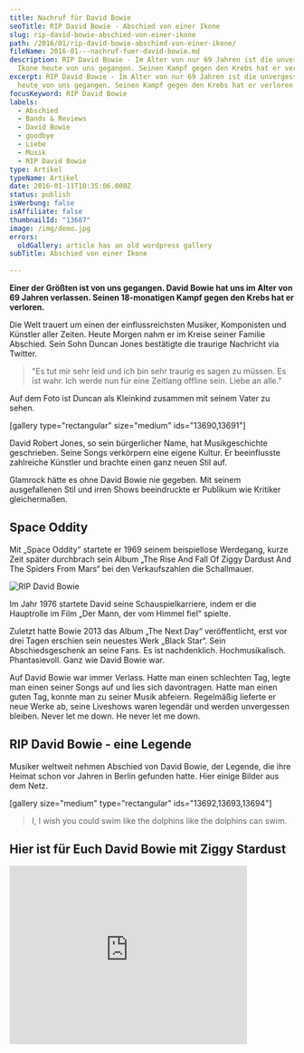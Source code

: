 ```yaml
---
title: Nachruf für David Bowie
seoTitle: RIP David Bowie - Abschied von einer Ikone
slug: rip-david-bowie-abschied-von-einer-ikone
path: /2016/01/rip-david-bowie-abschied-von-einer-ikone/
fileName: 2016-01---nachruf-fuer-david-bowie.md
description: RIP David Bowie - Im Alter von nur 69 Jahren ist die unvergessene
  Ikone heute von uns gegangen. Seinen Kampf gegen den Krebs hat er verloren.
excerpt: RIP David Bowie - Im Alter von nur 69 Jahren ist die unvergessene Ikone
  heute von uns gegangen. Seinen Kampf gegen den Krebs hat er verloren.
focusKeyword: RIP David Bowie
labels:
  - Abschied
  - Bands & Reviews
  - David Bowie
  - goodbye
  - Liebe
  - Musik
  - RIP David Bowie
type: Artikel
typeName: Artikel
date: 2016-01-11T10:35:06.000Z
status: publish
isWerbung: false
isAffiliate: false
thumbnailId: "13687"
image: /img/demo.jpg
errors:
  oldGallery: article has an old wordpress gallery
subTitle: Abschied von einer Ikone
  
---
```


**Einer der Größten ist von uns gegangen. David Bowie hat uns im Alter von 69
Jahren verlassen. Seinen 18-monatigen Kampf gegen den Krebs hat er verloren.**

Die Welt trauert um einen der einflussreichsten Musiker, Komponisten und
Künstler aller Zeiten. Heute Morgen nahm er im Kreise seiner Familie Abschied.
Sein Sohn Duncan Jones bestätigte die traurige Nachricht via Twitter.

> "Es tut mir sehr leid und ich bin sehr traurig es sagen zu müssen. Es ist
> wahr. Ich werde nun für eine Zeitlang offline sein. Liebe an alle."

Auf dem Foto ist Duncan als Kleinkind zusammen mit seinem Vater zu sehen.

[gallery type="rectangular" size="medium" ids="13690,13691"]

David Robert Jones, so sein bürgerlicher Name, hat Musikgeschichte geschrieben.
Seine Songs verkörpern eine eigene Kultur. Er beeinflusste zahlreiche Künstler
und brachte einen ganz neuen Stil auf.

Glamrock hätte es ohne David Bowie nie gegeben. Mit seinem ausgefallenen Stil
und irren Shows beeindruckte er Publikum wie Kritiker gleichermaßen.

## Space Oddity

Mit „Space Oddity“ startete er 1969 seinem beispiellose Werdegang, kurze Zeit
später durchbrach sein Album „The Rise And Fall Of Ziggy Dardust And The Spiders
From Mars“ bei den Verkaufszahlen die Schallmauer.

![RIP David Bowie](http://cardamonchai.com/wp-content/uploads/2016/01/David-Bowie-640x640.png "RIP David Bowie")

Im Jahr 1976 startete David seine Schauspielkarriere, indem er die Hauptrolle im
Film „Der Mann, der vom Himmel fiel“ spielte.

Zuletzt hatte Bowie 2013 das Album „The Next Day“ veröffentlicht, erst vor drei
Tagen erschien sein neuestes Werk „Black Star“. Sein Abschiedsgeschenk an seine
Fans. Es ist nachdenklich. Hochmusikalisch. Phantasievoll. Ganz wie David Bowie
war.

Auf David Bowie war immer Verlass. Hatte man einen schlechten Tag, legte man
einen seiner Songs auf und lies sich davontragen. Hatte man einen guten Tag,
konnte man zu seiner Musik abfeiern. Regelmäßig lieferte er neue Werke ab, seine
Liveshows waren legendär und werden unvergessen bleiben. Never let me down. He
never let me down.

## RIP David Bowie - eine Legende

Musiker weltweit nehmen Abschied von David Bowie, der Legende, die ihre Heimat
schon vor Jahren in Berlin gefunden hatte. Hier einige Bilder aus dem Netz.

[gallery size="medium" type="rectangular" ids="13692,13693,13694"]

> I, I wish you could swim like the dolphins like the dolphins can swim.

## Hier ist für Euch David Bowie mit Ziggy Stardust

<iframe src="https://www.youtube.com/embed/XXq5VvYAI1Q" width="420" height="315" frameborder="0" allowfullscreen="allowfullscreen"></iframe>

  
